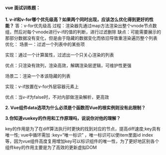 #### vue 面试训练题：

**1. v-if和v-for哪个优先级高？如果两个同时出现，应该怎么优化得到更好的性能？**
答：v-for优先级高
 过程：渲染器先通过map方法渲染出整个vnode节点数组，然后对每个vnode进行v-if的值的判断，进行过滤删除
 缺点：可能需要展示的那部分数据没有变化，但是由于隐藏的数据变化而依旧导致重渲染遍历整个列表
       优化：
 场景一：过滤一个列表中的某些项

 实现：通过一个计算属性，过滤出一个只关心渲染的列表

 优点：只渲染有效列，渲染高效，解耦渲染层逻辑，可维护性更强

场景二：渲染一个本该隐藏的列表

实现：v-if放置在v-for外层容器元素上

优点：当v-if为false时，不对内部做渲染解析，更高效

**2. Vue组件data选项为什么必须是个函数而Vue的根实例则没有此限制？**



**3.你知道vuekey的作用和工作原理吗，说说你对他的理解？**

key的作用是为了在diff算法执行时更快的找到对应的节点，提高diff速度;key具有唯一性; vue中循环需加 :key=“唯一标识” ，唯一标识可以使item里面id index 等，因为vue组件高度复用增加key可以标识组件的唯一性，为了更好地区别各个组件key的作用主要是为了高效的更新虚拟DOM
